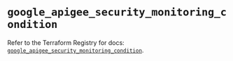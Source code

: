 # `google_apigee_security_monitoring_condition`

Refer to the Terraform Registry for docs: [`google_apigee_security_monitoring_condition`](https://registry.terraform.io/providers/hashicorp/google/6.47.0/docs/resources/apigee_security_monitoring_condition).

